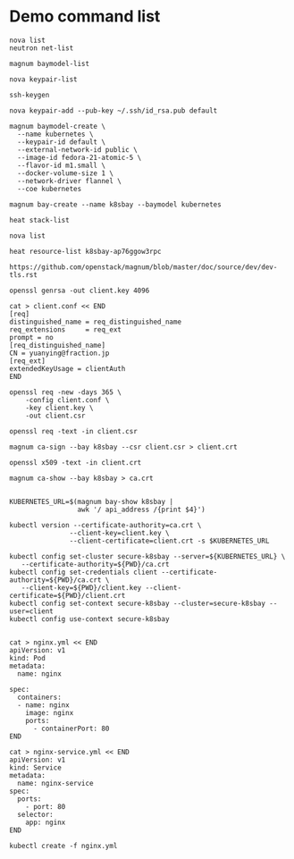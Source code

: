 # Demo command list

    nova list
    neutron net-list

    magnum baymodel-list

    nova keypair-list

    ssh-keygen

    nova keypair-add --pub-key ~/.ssh/id_rsa.pub default

    magnum baymodel-create \
      --name kubernetes \
      --keypair-id default \
      --external-network-id public \
      --image-id fedora-21-atomic-5 \
      --flavor-id m1.small \
      --docker-volume-size 1 \
      --network-driver flannel \
      --coe kubernetes

    magnum bay-create --name k8sbay --baymodel kubernetes

    heat stack-list

    nova list

    heat resource-list k8sbay-ap76ggow3rpc

    https://github.com/openstack/magnum/blob/master/doc/source/dev/dev-tls.rst

    openssl genrsa -out client.key 4096

    cat > client.conf << END
    [req]
    distinguished_name = req_distinguished_name
    req_extensions     = req_ext
    prompt = no
    [req_distinguished_name]
    CN = yuanying@fraction.jp
    [req_ext]
    extendedKeyUsage = clientAuth
    END

    openssl req -new -days 365 \
        -config client.conf \
        -key client.key \
        -out client.csr

    openssl req -text -in client.csr

    magnum ca-sign --bay k8sbay --csr client.csr > client.crt

    openssl x509 -text -in client.crt

    magnum ca-show --bay k8sbay > ca.crt


    KUBERNETES_URL=$(magnum bay-show k8sbay |
                     awk '/ api_address /{print $4}')

    kubectl version --certificate-authority=ca.crt \
                   --client-key=client.key \
                   --client-certificate=client.crt -s $KUBERNETES_URL

    kubectl config set-cluster secure-k8sbay --server=${KUBERNETES_URL} \
       --certificate-authority=${PWD}/ca.crt
    kubectl config set-credentials client --certificate-authority=${PWD}/ca.crt \
       --client-key=${PWD}/client.key --client-certificate=${PWD}/client.crt
    kubectl config set-context secure-k8sbay --cluster=secure-k8sbay --user=client
    kubectl config use-context secure-k8sbay


    cat > nginx.yml << END
    apiVersion: v1
    kind: Pod
    metadata:
      name: nginx

    spec:
      containers:
      - name: nginx
        image: nginx
        ports:
          - containerPort: 80
    END

    cat > nginx-service.yml << END
    apiVersion: v1
    kind: Service
    metadata:
      name: nginx-service
    spec:
      ports:
        - port: 80
      selector:
        app: nginx
    END

    kubectl create -f nginx.yml
